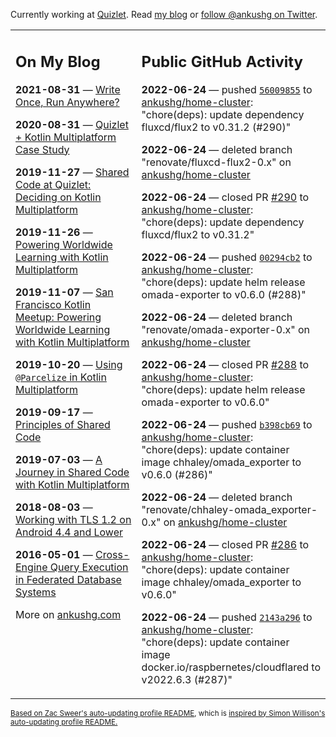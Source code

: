 Currently working at [Quizlet](https://quizlet.com/). Read [my blog](https://ankushg.com/) or [follow @ankushg on Twitter](https://twitter.com/ankushg).

<table><tr><td valign="top" width="40%">

## On My Blog
<!-- blog starts -->
**2021-08-31** — [Write Once, Run Anywhere?](https://ankushg.com/posts/write-once-run-anywhere-increment/)

**2020-08-31** — [Quizlet + Kotlin Multiplatform Case Study](https://ankushg.com/posts/quizlet-kotlin-multiplatform-case-study/)

**2019-11-27** — [Shared Code at Quizlet: Deciding on Kotlin Multiplatform](https://ankushg.com/posts/shared-code-kotlin-multiplatform/)

**2019-11-26** — [Powering Worldwide Learning with Kotlin Multiplatform](https://ankushg.com/speaking/droidcon-sf-2019)

**2019-11-07** — [San Francisco Kotlin Meetup: Powering Worldwide Learning with Kotlin Multiplatform](https://ankushg.com/speaking/sf-kotlin-meetup-2019)

**2019-10-20** — [Using `@Parcelize` in Kotlin Multiplatform](https://ankushg.com/posts/multiplatform-parcelize/)

**2019-09-17** — [Principles of Shared Code](https://ankushg.com/speaking/denver-startup-week-2019)

**2019-07-03** — [A Journey in Shared Code with Kotlin Multiplatform](https://ankushg.com/speaking/droidcon-berlin-2019)

**2018-08-03** — [Working with TLS 1.2 on Android 4.4 and Lower](https://ankushg.com/posts/tls-1.2-on-android/)

**2016-05-01** — [Cross-Engine Query Execution in Federated Database Systems](https://ankushg.com/projects/thesis)
<!-- blog ends -->
More on [ankushg.com](https://ankushg.com/)
</td><td valign="top" width="60%">

## Public GitHub Activity
<!-- githubActivity starts -->
**2022-06-24** — pushed [`56009855`](https://github.com/ankushg/home-cluster/commit/560098557316bb99cc0b19a8c47ce28948e5dda1) to [ankushg/home-cluster](https://api.github.com/repos/ankushg/home-cluster): "chore(deps): update dependency fluxcd/flux2 to v0.31.2 (#290)"

**2022-06-24** — deleted branch "renovate/fluxcd-flux2-0.x" on [ankushg/home-cluster](https://api.github.com/repos/ankushg/home-cluster)

**2022-06-24** — closed PR [#290](https://github.com/ankushg/home-cluster/pull/290) to [ankushg/home-cluster](https://api.github.com/repos/ankushg/home-cluster): "chore(deps): update dependency fluxcd/flux2 to v0.31.2"

**2022-06-24** — pushed [`00294cb2`](https://github.com/ankushg/home-cluster/commit/00294cb2662bfe79149f958f28f38930de497e79) to [ankushg/home-cluster](https://api.github.com/repos/ankushg/home-cluster): "chore(deps): update helm release omada-exporter to v0.6.0 (#288)"

**2022-06-24** — deleted branch "renovate/omada-exporter-0.x" on [ankushg/home-cluster](https://api.github.com/repos/ankushg/home-cluster)

**2022-06-24** — closed PR [#288](https://github.com/ankushg/home-cluster/pull/288) to [ankushg/home-cluster](https://api.github.com/repos/ankushg/home-cluster): "chore(deps): update helm release omada-exporter to v0.6.0"

**2022-06-24** — pushed [`b398cb69`](https://github.com/ankushg/home-cluster/commit/b398cb6983e5d1750d2fa406a253bfc9b18eb7f1) to [ankushg/home-cluster](https://api.github.com/repos/ankushg/home-cluster): "chore(deps): update container image chhaley/omada_exporter to v0.6.0 (#286)"

**2022-06-24** — deleted branch "renovate/chhaley-omada_exporter-0.x" on [ankushg/home-cluster](https://api.github.com/repos/ankushg/home-cluster)

**2022-06-24** — closed PR [#286](https://github.com/ankushg/home-cluster/pull/286) to [ankushg/home-cluster](https://api.github.com/repos/ankushg/home-cluster): "chore(deps): update container image chhaley/omada_exporter to v0.6.0"

**2022-06-24** — pushed [`2143a296`](https://github.com/ankushg/home-cluster/commit/2143a2963aaecac09e4152cae355de8fa9bbfc72) to [ankushg/home-cluster](https://api.github.com/repos/ankushg/home-cluster): "chore(deps): update container image docker.io/raspbernetes/cloudflared to v2022.6.3 (#287)"
<!-- githubActivity ends -->
</td></tr></table>

<sub><a href="https://github.com/ZacSweers/ZacSweers">Based on Zac Sweer's auto-updating profile README</a>, which is <a href="https://simonwillison.net/2020/Jul/10/self-updating-profile-readme/">inspired by Simon Willison's auto-updating profile README.</a></sub>